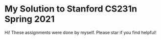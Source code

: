 # My Solution to Stanford CS231n Spring 2021
Hi! These assignments were done by myself. Please star if you find helpful!
